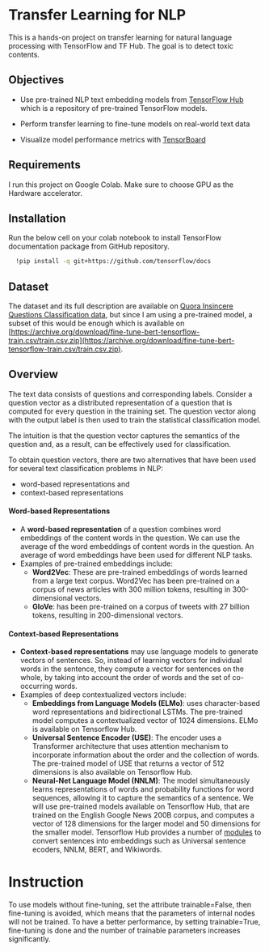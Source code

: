 # Transfer Learning for NLP

This is a hands-on project on transfer learning for natural language processing with TensorFlow and TF Hub. The goal is to detect toxic contents.

## Objectives
- Use pre-trained NLP text embedding models from [TensorFlow Hub](https://tfhub.dev/) which is a repository of pre-trained TensorFlow models.

 

- Perform transfer learning to fine-tune models on real-world text data  

- Visualize model performance metrics with [TensorBoard](https://www.tensorflow.org/tensorboard)

## Requirements
I run this project on Google Colab.
Make sure to choose GPU as the Hardware accelerator. 


## Installation
Run the below cell on your colab notebook to install TensorFlow documentation package from GitHub repository.


```bash
  !pip install -q git+https://github.com/tensorflow/docs 
```
## Dataset
The dataset and its full description are available on [Quora Insincere Questions Classification data](https://www.kaggle.com/c/quora-insincere-questions-classification/data), but since I am using a pre-trained model, a subset of this would be enough which is available on [https://archive.org/download/fine-tune-bert-tensorflow-train.csv/train.csv.zip](https://archive.org/download/fine-tune-bert-tensorflow-train.csv/train.csv.zip).

## Overview
The text data consists of questions and corresponding labels. Consider a question vector as a distributed representation of a question that is computed for every question in the training set. The question vector along with the output label is then used to train the statistical classification model. 

The intuition is that the question vector captures the semantics of the question and, as a result, can be effectively used for classification. 

To obtain question vectors, there are two alternatives that have been used for several text classification problems in NLP: 
* word-based representations and 
* context-based representations
#### Word-based Representations

- A **word-based representation** of a question combines word embeddings of the content words in the question. We can use the average of the word embeddings of content words in the question. An average of word embeddings have been used for different NLP tasks.
- Examples of pre-trained embeddings include:
  - **Word2Vec**: These are pre-trained embeddings of words learned from a large text corpus. Word2Vec has been pre-trained on a corpus of news articles with  300 million tokens, resulting in 300-dimensional vectors.
  - **GloVe**: has been pre-trained on a corpus of tweets with 27 billion tokens, resulting in 200-dimensional vectors.
#### Context-based Representations

- **Context-based representations** may use language models to generate vectors of sentences. So, instead of learning vectors for individual words in the sentence, they compute a vector for sentences on the whole, by taking into account the order of words and the set of co-occurring words.
- Examples of deep contextualized vectors include:
  - **Embeddings from Language Models (ELMo)**: uses character-based word representations and bidirectional LSTMs. The pre-trained model computes a contextualized vector of 1024 dimensions. ELMo is available on Tensorflow Hub.
  - **Universal Sentence Encoder (USE)**: The encoder uses a Transformer architecture that uses attention mechanism to incorporate information about the order and the collection of words. The pre-trained model of USE that returns a vector of 512 dimensions is also available on Tensorflow Hub.
  - **Neural-Net Language Model (NNLM)**: The model simultaneously learns representations of words and probability functions for word sequences, allowing it to capture the semantics of a sentence. We will use pre-trained models available on Tensorflow Hub, that are trained on the English Google News 200B corpus, and computes a vector of 128 dimensions for the larger model and 50 dimensions for the smaller model.
Tensorflow Hub provides a number of [modules](https://tfhub.dev/s?module-type=text-embedding&tf-version=tf2&q=tf2) to convert sentences into embeddings such as Universal sentence ecoders, NNLM, BERT, and Wikiwords.

# Instruction
To use models without fine-tuning, set the attribute trainable=False, then fine-tuning is avoided, which means that the parameters of internal nodes will not be trained.
To have a better performance, by setting trainable=True, fine-tuning is done and the number of trainable parameters increases significantly.
